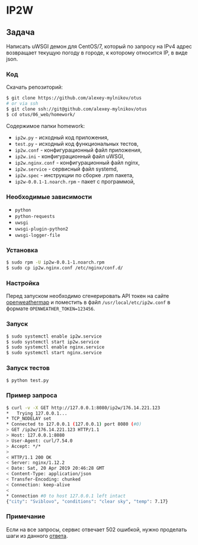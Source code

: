 # IP2W
## Задача
Написать uWSGI демон для CentOS/7, который по запросу на IPv4 адрес возвращает текущую погоду в городе, к которому относится IP, в виде json.

### Код
Скачать репозиторий:
```bash
$ git clone https://github.com/alexey-mylnikov/otus
# or via ssh
$ git clone ssh://git@github.com/alexey-mylnikov/otus
$ cd otus/06_web/homework/
```

Содержимое папки homework:
* `ip2w.py` - исходный код приложения,
* `test.py` - исходный код функциональных тестов,
* `ip2w.conf` - конфигурационный файл приложения,
* `ip2w.ini` - конфигурационный файл uWSGI,
* `ip2w.nginx.conf` - конфигурационный файл nginx,
* `ip2w.service` - сервисный файл systemd,
* `ip2w.spec` - инструкции по сборке .rpm пакета,
* `ip2w-0.0.1-1.noarch.rpm` - пакет с программой,


### Необходимые зависимости
* `python`
* `python-requests`
* `uwsgi`
* `uwsgi-plugin-python2`
* `uwsgi-logger-file`

### Установка
```bash
$ sudo rpm -U ip2w-0.0.1-1.noarch.rpm
$ sudo cp ip2w.nginx.conf /etc/nginx/conf.d/
```

### Настройка
Перед запуском необходимо сгенерировать API токен на сайте [openweathermap](https://openweathermap.org/api "OpenWeatherMap")
и поместить в файл `/usr/local/etc/ip2w.conf` в формате `OPENWEATHER_TOKEN=123456`.

### Запуск
```bash
$ sudo systemctl enable ip2w.service
$ sudo systemctl start ip2w.service
$ sudo systemctl enable nginx.service
$ sudo systemctl start nginx.service
```

### Запуск тестов
```bash
$ python test.py
```

### Пример запроса
```bash
$ curl -v -X GET http://127.0.0.1:8080/ip2w/176.14.221.123
*   Trying 127.0.0.1...
* TCP_NODELAY set
* Connected to 127.0.0.1 (127.0.0.1) port 8080 (#0)
> GET /ip2w/176.14.221.123 HTTP/1.1
> Host: 127.0.0.1:8080
> User-Agent: curl/7.54.0
> Accept: */*
> 
< HTTP/1.1 200 OK
< Server: nginx/1.12.2
< Date: Sat, 20 Apr 2019 20:46:28 GMT
< Content-Type: application/json
< Transfer-Encoding: chunked
< Connection: keep-alive
< 
* Connection #0 to host 127.0.0.1 left intact
{"city": "Sviblovo", "conditions": "clear sky", "temp": 7.17}
```

### Примечание
Если на все запросы, сервис отвечает 502 ошибкой, нужно проделать шаги из данного [ответа](https://stackoverflow.com/a/24830777 "StackOverflow").
